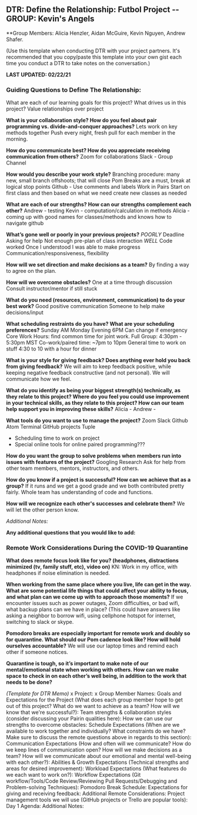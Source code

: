## DTR: Define the Relationship:  Futbol Project -- GROUP: Kevin's Angels
**Group Members:  Alicia Henzler, Aidan McGuire, Kevin Nguyen, Andrew Shafer.

(Use this template when conducting DTR with your project partners. It's recommended that you copy/paste this template into your own gist each time you conduct a DTR to take notes on the conversation.)

**LAST UPDATED:  02/22/21**
### Guiding Questions to Define The Relationship:
What are each of our learning goals for this project? What drives us in this project?
Value relationships over project

**What is your collaboration style? How do you feel about pair programming vs. divide-and-conquer approaches?**
Lets work on key methods together
Push every night, fresh pull for each member in the morning.

**How do you communicate best? How do you appreciate receiving communication from others?**
Zoom for collaborations
Slack - Group Channel

**How would you describe your work style?**
Branching procedure:  many new, small branch offshoots; that will close
Pom Breaks are a must, break at logical stop points
Github - Use comments and labels
Work in Pairs
Start on first class and then based on what we need create new classes as needed

**What are each of our strengths? How can our strengths complement each other?**
Andrew - testing
Kevin - computation/calculation in methods
Alicia - coming up with good names for classes/methods and knows how to navigate github

**What’s gone well or poorly in your previous projects?**
*POORLY*
Deadline
Asking for help
Not enough pre-plan of class interaction
*WELL*
Code worked
Once I  understood I was able to make progress
Communication/responsiveness, flexibility

**How will we set direction and make decisions as a team?**
By finding a way to agree on the plan.

**How will we overcome obstacles?**
One at a time through discussion
Consult instructor/mentor if still stuck

**What do you need (resources, environment, communication) to do your best work?**
Good positive communication
Someone to help make decisions/input

**What scheduling restraints do you have? What are your scheduling preferences?**
Sunday AM
Monday Evening 6PM
Can change if emergency
Core Work Hours:  find common time for joint work.
	Full Group:  4:30pm - 5:30pm MST
	Co-work/paired time: ~7pm to 10pm
General time to work on stuff 4:30 to 10 with a hour for dinner

**What is your style for giving feedback? Does anything ever hold you back from giving feedback?**
We will aim to keep feedback positive, while keeping negative feedback constructive (and not personal).
We will communicate how we feel.

**What do you identify as being your biggest strength(s) technically, as they relate to this project? Where do you feel you could use improvement in your technical skills, as they relate to this project? How can our team help support you in improving these skills?**
Alicia -
Andrew -

**What tools do you want to use to manage the project?**
Zoom
Slack
Github
Atom
Terminal
GitHub projects
Tuple
- Scheduling time to work on project
- Special online tools for online paired programming???

**How do you want the group to solve problems when members run into issues with features of the project?**
Googling
Research
Ask for help from other team members, mentors, instructors, and others.

**How do you know if a project is successful? How can we achieve that as a group?**
If it runs and we get a good grade and we both contributed pretty fairly.
Whole team has understanding of code and functions.

**How will we recognize each other's successes and celebrate them?**
We will let the other person know.

*Additional Notes:*


**Any additional questions that you would like to add:**

### Remote Work Considerations During the COVID-19 Quarantine
**What does remote focus look like for you? (headphones, distractions minimized (tv, family stuff, etc), video on)**
KN:  Work in my office, with headphones if noise elimination is needed.

**When working from the same place where you live, life can get in the way. What are some potential life things that could affect your ability to focus, and what plan can we come up with to approach those moments?**
If we encounter issues such as power outages, Zoom difficulties, or bad wifi, what backup plans can we have in place? (This could have answers like asking a neighbor to borrow wifi, using cellphone hotspot for internet, switching to slack or skype.

**Pomodoro breaks are especially important for remote work and doubly so for quarantine. What should our Pom cadence look like? How will hold ourselves accountable?**
We will use our laptop times and remind each other if someone notices.

**Quarantine is tough, so it’s important to make note of our mental/emotional state when working with others. How can we make space to check in on each other’s well being, in addition to the work that needs to be done?**


*(Template for DTR Memo)*
x Project:
x Group Member Names:
Goals and Expectations for the Project (What does each group member hope to get out of this project? What do we want to achieve as a team? How will we know that we're successful?):
Team strengths & collaboration styles (consider discussing your Pairin qualities here):
How we can use our strengths to overcome obstacles:
Schedule Expectations (When are we available to work together and individually? What constraints do we have? Make sure to discuss the remote questions above in regards to this section):
Communication Expectations (How and often will we communicate? How do we keep lines of communication open? How will we make decisions as a team? How will we communicate about our emotional and mental well-being with each other?):
Abilities & Growth Expectations (Technical strengths and areas for desired improvement):
Workload Expectations (What features do we each want to work on?):
Workflow Expectations (Git workflow/Tools/Code Review/Reviewing Pull Requests/Debugging and Problem-solving Techniques):
Pomodoro Break Schedule:
Expectations for giving and receiving feedback:
Additional Remote Considerations:
Project management tools we will use (GitHub projects or Trello are popular tools):
Day 1 Agenda:
Additional Notes:
